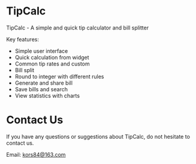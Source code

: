 # TipCalc

TipCalc - A simple and quick tip calculator and bill splitter

Key features:

* Simple user interface
* Quick calculation from widget
* Common tip rates and custom
* Bill split
* Round to integer with different rules
* Generate and share bill
* Save bills and search
* View statistics with charts

# Contact Us

If you have any questions or suggestions about TipCalc, do not hesitate to contact us.

Email: kors84@163.com
